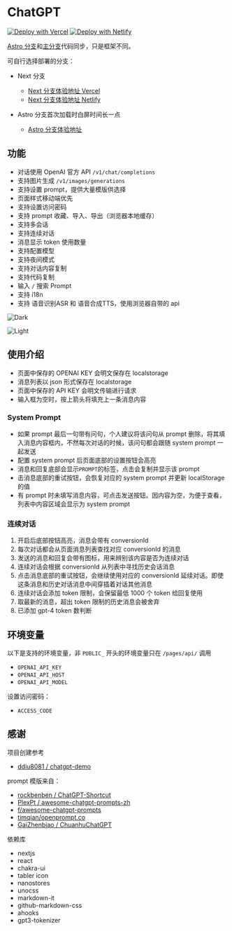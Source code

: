 # ChatGPT

[![Deploy with Vercel](https://vercel.com/button)](https://vercel.com/new/clone?repository-url=https://github.com/liuw5367/chatgpt-web) [![Deploy with Netlify](https://www.netlify.com/img/deploy/button.svg)](https://app.netlify.com/start/deploy?repository=https://github.com/liuw5367/chatgpt-web)

[Astro 分支](https://github.com/liuw5367/chatgpt-web/tree/astro)和[主分支](https://github.com/liuw5367/chatgpt-web)代码同步，只是框架不同。

可自行选择部署的分支：

- Next 分支

  - [Next 分支体验地址 Vercel](https://chatgpt-six-lilac.vercel.app)
  - [Next 分支体验地址 Netlify](https://chatgpt-light.netlify.app)

- Astro 分支首次加载时白屏时间长一点
  - [Astro 分支体验地址](https://chatgpt-astro.netlify.app)

## 功能

- 对话使用 OpenAI 官方 API `/v1/chat/completions`
- 支持图片生成 `/v1/images/generations`
- 支持设置 prompt，提供大量模版供选择
- 页面样式移动端优先
- 支持设置访问密码
- 支持 prompt 收藏、导入、导出（浏览器本地缓存）
- 支持多会话
- 支持连续对话
- 消息显示 token 使用数量
- 支持配置模型
- 支持夜间模式
- 支持对话内容复制
- 支持代码复制
- 输入 `/` 搜索 Prompt
- 支持 i18n
- 支持 语音识别ASR 和 语音合成TTS，使用浏览器自带的 api

![Dark](./screenshot-dark.png)

![Light](./screenshot-light.png)

## 使用介绍

- 页面中保存的 OPENAI KEY 会明文保存在 localstorage
- 消息列表以 json 形式保存在 localstorage
- 页面中保存的 API KEY 会明文传输进行请求
- 输入框为空时，按上箭头将填充上一条消息内容

### System Prompt

- 如果 prompt 最后一句带有问句，个人建议将该问句从 prompt 删除，将其填入消息内容框内，不然每次对话的时候，该问句都会跟随 system prompt 一起发送
- 配置 system prompt 后页面底部的设置按钮会高亮
- 消息和回复底部会显示`PROMPT`的标签，点击会复制并显示该 prompt
- 击消息底部的重试按钮，会恢复对应的 system prompt 并更新 localStorage 的值
- 有 prompt 时未填写消息内容，可点击发送按钮。因内容为空，为便于查看，列表中内容区域会显示为 system prompt

### 连续对话

1. 开启后底部按钮高亮，消息会带有 conversionId
2. 每次对话都会从页面消息列表查找对应 conversionId 的消息
3. 发送的消息和回复会带有图标，用来辨别该内容是否为连续对话
4. 连续对话会根据 conversionId 从列表中寻找历史会话消息
5. 点击消息底部的重试按钮，会继续使用对应的 conversionId 延续对话。即使这条消息和历史对话消息中间穿插着对话其他消息
6. 连续对话会添加 token 限制，会保留最低 1000 个 token 给回复使用
7. 取最新的消息，超出 token 限制的历史消息会被舍弃
8. 已添加 gpt-4 token 数判断

## 环境变量

以下是支持的环境变量，非 `PUBLIC_` 开头的环境变量只在 `/pages/api/` 调用

- `OPENAI_API_KEY`
- `OPENAI_API_HOST`
- `OPENAI_API_MODEL`

设置访问密码：

- `ACCESS_CODE`

## 感谢

项目创建参考

- [ddiu8081 / chatgpt-demo](https://github.com/ddiu8081/chatgpt-demo)

prompt 模版来自：

- [rockbenben / ChatGPT-Shortcut](https://github.com/rockbenben/ChatGPT-Shortcut)
- [PlexPt / awesome-chatgpt-prompts-zh](https://github.com/PlexPt/awesome-chatgpt-prompts-zh)
- [f/awesome-chatgpt-prompts](https://github.com/f/awesome-chatgpt-prompts)
- [timqian/openprompt.co](https://github.com/timqian/openprompt.co)
- [GaiZhenbiao / ChuanhuChatGPT](https://github.com/GaiZhenbiao/ChuanhuChatGPT)

依赖库

- nextjs
- react
- chakra-ui
- tabler icon
- nanostores
- unocss
- markdown-it
- github-markdown-css
- ahooks
- gpt3-tokenizer
